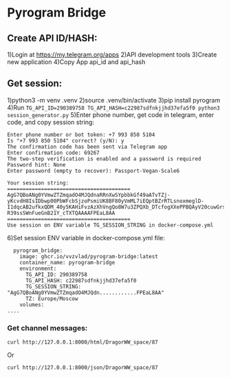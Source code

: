 # Pyrogram Bridge

## Create API ID/HASH:

1)Login at https://my.telegram.org/apps
2)API development tools
3)Create new application
4)Copy App api_id and api_hash 

## Get session:
1)python3 -m venv .venv
2)source .venv/bin/activate
3)pip install pyrogram
4)Run ```TG_API_ID=290389758 TG_API_HASH=c22987sdfnkjjhd37efa5f0 python3 session_generator.py```
5)Enter phone number, get code in telegram, enter code, and copy session string:
```
Enter phone number or bot token: +7 993 850 5104
Is "+7 993 850 5104" correct? (y/N): y
The confirmation code has been sent via Telegram app
Enter confirmation code: 69267
The two-step verification is enabled and a password is required
Password hint: None
Enter password (empty to recover): Passport-Vegan-Scale6

Your session string:
========================================
AgG7QBoANg0YVmwZTZmqadO4MJQdnaRRnXwSYpbbkGf49aATvTZj-yKcvdH8IsIDbwp00PbWFcbSjzoPsmiUK8BF80yVmML7iEQptBZrRTLsnoxmeglD-I1dqcAB2ufkxQDM_40y5KAHiFvzAzXhVngQo8W7u3ZPQXb_DTcfogXXePPBQAyV20cuwGrsArv-R39ssSWnFueGnB21Y_cTXTQAAAAFPEaL8AA
========================================
Use session on ENV variable TG_SESSION_STRING in docker-compose.yml
```
6)Set session ENV variable in docker-compose.yml file:
```
  pyrogram_bridge:
    image: ghcr.io/vvzvlad/pyrogram-bridge:latest
    container_name: pyrogram-bridge
    environment:
      TG_API_ID: 290389758
      TG_API_HASH: c22987sdfnkjjhd37efa5f0
      TG_SESSION_STRING: "AgG7QBoANg0YVmwZTZmqadO4MJQdn............FPEaL8AA"
      TZ: Europe/Moscow
    volumes:
....
```
### Get channel messages:
```
curl http://127.0.0.1:8000/html/DragorWW_space/87
```
Or
```
curl http://127.0.0.1:8000/json/DragorWW_space/87
```
